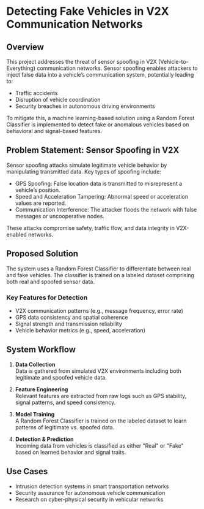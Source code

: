 # Detecting Fake Vehicles in V2X Communication Networks

## Overview
This project addresses the threat of sensor spoofing in V2X (Vehicle-to-Everything) communication networks. Sensor spoofing enables attackers to inject false data into a vehicle’s communication system, potentially leading to:

- Traffic accidents  
- Disruption of vehicle coordination  
- Security breaches in autonomous driving environments

To mitigate this, a machine learning-based solution using a Random Forest Classifier is implemented to detect fake or anomalous vehicles based on behavioral and signal-based features.

## Problem Statement: Sensor Spoofing in V2X

Sensor spoofing attacks simulate legitimate vehicle behavior by manipulating transmitted data. Key types of spoofing include:

- GPS Spoofing: False location data is transmitted to misrepresent a vehicle’s position.  
- Speed and Acceleration Tampering: Abnormal speed or acceleration values are reported.  
- Communication Interference: The attacker floods the network with false messages or uncooperative nodes.

These attacks compromise safety, traffic flow, and data integrity in V2X-enabled networks.

## Proposed Solution

The system uses a Random Forest Classifier to differentiate between real and fake vehicles. The classifier is trained on a labeled dataset comprising both real and spoofed sensor data.

### Key Features for Detection

- V2X communication patterns (e.g., message frequency, error rate)
- GPS data consistency and spatial coherence
- Signal strength and transmission reliability
- Vehicle behavior metrics (e.g., speed, acceleration)

## System Workflow

1. **Data Collection**  
   Data is gathered from simulated V2X environments including both legitimate and spoofed vehicle data.

2. **Feature Engineering**  
   Relevant features are extracted from raw logs such as GPS stability, signal patterns, and speed consistency.

3. **Model Training**  
   A Random Forest Classifier is trained on the labeled dataset to learn patterns of legitimate vs. spoofed data.

4. **Detection & Prediction**  
   Incoming data from vehicles is classified as either "Real" or "Fake" based on learned behavior and signal traits.

## Use Cases

- Intrusion detection systems in smart transportation networks  
- Security assurance for autonomous vehicle communication  
- Research on cyber-physical security in vehicular networks

